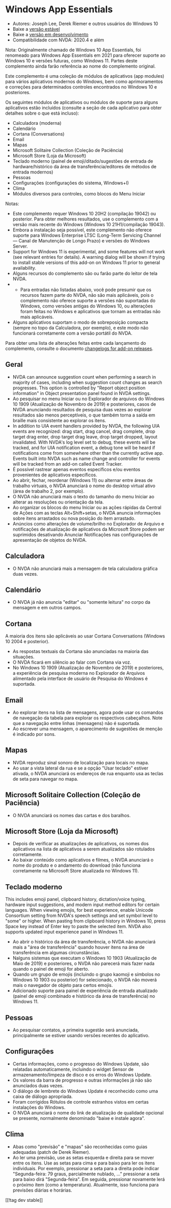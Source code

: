 # Windows App Essentials #

* Autores: Joseph Lee, Derek Riemer e outros usuários do Windows 10
* Baixe a [versão estável][1]
* Baixe a [versão em desenvolvimento][2]
* Compatibilidade com NVDA: 2020.4 e além

Nota: Originalmente chamado de Windows 10 App Essentials, foi renomeado para
Windows App Essentials em 2021 para oferecer suporte ao Windows 10 e versões
futuras, como Windows 11. Partes deste complemento ainda farão referência ao
nome do complemento original.

Este complemento é uma coleção de módulos de aplicativos (app modules) para
vários aplicativos modernos do Windows, bem como aprimoramentos e correções
para determinados controles encontrados no Windows 10 e posteriores.

Os seguintes módulos de aplicativos ou módulos de suporte para alguns
aplicativos estão incluídos (consulte a seção de cada aplicativo para obter
detalhes sobre o que está incluso):

* Calculadora (moderna)
* Calendário
* Cortana (Conversations)
* Email
* Mapas
* Microsoft Solitaire Collection (Coleção de Paciência)
* Microsoft Store (Loja da Microsoft)
* Teclado moderno (painel de emoji/ditado/sugestões de entrada de
  hardware/histórico da área de transferência/editores de métodos de entrada
  modernos)
* Pessoas
* Configurações (configurações do sistema, Windows+I)
* Clima
* Módulos diversos para controles, como blocos do Menu Iniciar

Notas:

* Este complemento requer Windows 10 20H2 (compilação 19042) ou
  posterior. Para obter melhores resultados, use o complemento com a versão
  mais recente do Windows (Windows 10 21H1/compilação 19043).
* Embora a instalação seja possível, este complemento não oferece suporte
  para Windows Enterprise LTSC (Long-Term Servicing Channel — Canal de
  Manutenção de Longo Prazo) e versões do Windows Server.
* Support for Windows 11 is experimental, and some features will not work
  (see relevant entries for details). A warning dialog will be shown if
  trying to install stable versions of this add-on on Windows 11 prior to
  general availability.
* Alguns recursos do complemento são ou farão parte do leitor de tela NVDA.
* * Para entradas não listadas abaixo, você pode presumir que os recursos
  fazem parte do NVDA, não são mais aplicáveis, pois o complemento não
  oferece suporte a versões não suportadas do Windows, como versões antigas
  do Windows 10, ou alterações foram feitas no Windows e aplicativos que
  tornam as entradas não mais aplicáveis.
* Alguns aplicativos suportam o modo de sobreposição compacta (sempre no
  topo da Calculadora, por exemplo), e este modo não funcionará corretamente
  com a versão portátil do NVDA.

Para obter uma lista de alterações feitas entre cada lançamento do
complemento, consulte o documento [changelogs for add-on releases][3].

## Geral

* NVDA can announce suggestion count when performing a search in majority of
  cases, including when suggestion count changes as search progresses. This
  option is controlled by "Report object position information" in Object
  presentation panel found in NVDA settings.
* Ao pesquisar no menu Iniciar ou no Explorador de arquivos do Windows 10
  1909 (Atualização de Novembro de 2019) e posteriores, casos de NVDA
  anunciando resultados de pesquisa duas vezes ao explorar resultados são
  menos perceptíveis, o que também torna a saída em braille mais consistente
  ao explorar os itens.
* In addition to UIA event handlers provided by NVDA, the following UIA
  events are recognized: drag start, drag cancel, drag complete, drop target
  drag enter, drop target drag leave, drop target dropped, layout
  invalidated. With NVDA's log level set to debug, these events will be
  tracked, and for UIA notification event, a debug tone will be heard if
  notifications come from somewhere other than the currently active
  app. Events built into NVDA such as name change and controller for events
  will be tracked from an add-on called Event Tracker.
* É possível rastrear apenas eventos específicos e/ou eventos provenientes
  de aplicativos específicos.
* Ao abrir, fechar, reordenar (Windows 11) ou alternar entre áreas de
  trabalho virtuais, o NVDA anunciará o nome do desktop virtual ativo (área
  de trabalho 2, por exemplo).
* O NVDA não anunciará mais o texto do tamanho do menu Iniciar ao alterar as
  resoluções ou orientação da tela.
* Ao organizar os blocos do menu Iniciar ou as ações rápidas da Central de
  Ações com as teclas Alt+Shift+setas, o NVDA anuncia informações sobre
  itens arrastados ou nova posição do item arrastado.
* Anúncios como alterações de volume/brilho no Explorador de Arquivo e
  notificações de atualização de aplicativos da Microsoft Store podem ser
  suprimidos desativando Anunciar Notificações nas configurações de
  apresentação de objetos do NVDA.

## Calculadora

* O NVDA não anunciará mais a mensagem de tela calculadora gráfica duas
  vezes.

## Calendário

* O NVDA já não anuncia "editar" ou "somente leitura" no corpo da mensagem e
  em outros campos.

## Cortana

A maioria dos itens são aplicáveis ao usar Cortana Conversations (Windows 10
2004 e posterior).

* As respostas textuais da Cortana são anunciadas na maioria das situações.
* O NVDA ficará em silêncio ao falar com Cortana via voz.
* No Windows 10 1909 (Atualização de Novembro de 2019) e posteriores, a
  experiência de pesquisa moderna no Explorador de Arquivos alimentado pela
  interface de usuário de Pesquisa do Windows é suportada.

## Email

* Ao explorar itens na lista de mensagens, agora pode usar os comandos de
  navegação da tabela para explorar os respectivos cabeçalhos. Note que a
  navegação entre linhas (mensagens) não é suportada.
* Ao escrever uma mensagem, o aparecimento de sugestões de menção é indicado
  por sons.

## Mapas

* NVDA reproduz sinal sonoro de localização para locais no mapa.
* Ao usar a vista lateral da rua e se a opção "Usar teclado" estiver
  ativada, o NVDA anunciará os endereços de rua enquanto usa as teclas de
  seta para navegar no mapa.

## Microsoft Solitaire Collection (Coleção de Paciência)

* O NVDA anunciará os nomes das cartas e dos baralhos.

## Microsoft Store (Loja da Microsoft)

* Depois de verificar as atualizações de aplicativos, os nomes dos
  aplicativos na lista de aplicativos a serem atualizados são rotulados
  corretamente.
* Ao baixar conteúdo como aplicativos e filmes, o NVDA anunciará o nome do
  produto e o andamento do download (não funciona corretamente na Microsoft
  Store atualizada no Windows 11).

## Teclado moderno

This includes emoji panel, clipboard history, dictation/voice typing,
hardware input suggestions, and modern input method editors for certain
languages. When viewing emojis, for best experience, enable Unicode
Consortium setting from NVDA's speech settings and set symbol level to
"some" or higher. When pasting from clipboard history in Windows 10, press
Space key instead of Enter key to paste the selected item. NVDA also
supports updated input experience panel in Windows 11.

* Ao abrir o histórico da área de transferência, o NVDA não anunciará mais a
  "área de transferência" quando houver itens na área de transferência em
  algumas circunstâncias.
* Nalguns sistemas que executam o Windows 10 1903 (Atualização de Maio de
  2019) e posteriores, o NVDA não parecerá mais fazer nada quando o painel
  de emoji for aberto.
* Quando um grupo de emojis (incluindo o grupo kaomoji e símbolos no Windows
  10 1903 ou posterior) for selecionado, o NVDA não moverá mais o navegador
  de objeto para certos emojis.
* Adicionado suporte para painel de experiência de entrada atualizado
  (painel de emoji combinado e histórico da área de transferência) no
  Windows 11.

## Pessoas

* Ao pesquisar contatos, a primeira sugestão será anunciada, principalmente
  se estiver usando versões recentes do aplicativo.

## Configurações

* Certas informações, como o progresso do Windows Update, são relatadas
  automaticamente, incluindo o widget Sensor de armazenamento/limpeza de
  disco e os erros do Windows Update.
* Os valores da barra de progresso e outras informações já não são
  anunciados duas vezes.
* O diálogo de lembrete do Windows Update é reconhecido como uma caixa de
  diálogo apropriada.
* Foram corrigidos Rótulos de controle estranhos vistos em certas
  instalações do Windows.
* O NVDA anunciará o nome do link de atualização de qualidade opcional se
  presente, normalmente denominado "baixe e instale agora".

## Clima

* Abas como "previsão" e "mapas" são reconhecidas como guias adequadas
  (patch de Derek Riemer).
* Ao ler uma previsão, use as setas esquerda e direita para se mover entre
  os itens. Use as setas para cima e para baixo para ler os itens
  individuais. Por exemplo, pressionar a seta para a direita pode indicar
  "Segunda-feira: 79 graus, parcialmente nublado, ..." pressionar a seta
  para baixo dirá "Segunda-feira". Em seguida, pressionar novamente lerá o
  próximo item (como a temperatura). Atualmente, isso funciona para
  previsões diárias e horárias.

[[!tag dev stable]]

[1]: https://addons.nvda-project.org/files/get.php?file=w10

[2]: https://addons.nvda-project.org/files/get.php?file=w10-dev

[3]: https://github.com/josephsl/wintenapps/wiki/w10changelog
